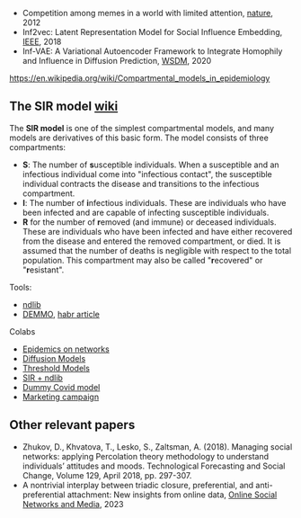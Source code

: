 - Competition among memes in a world with limited attention, [nature](https://www.nature.com/articles/srep00335), 2012
- Inf2vec: Latent Representation Model for Social Influence Embedding, [IEEE](https://ieeexplore.ieee.org/document/8509310), 2018
- Inf-VAE: A Variational Autoencoder Framework to Integrate Homophily and Influence in Diffusion Prediction, [WSDM](https://arxiv.org/abs/2001.00132), 2020

https://en.wikipedia.org/wiki/Compartmental_models_in_epidemiology


## The SIR model [wiki](https://en.wikipedia.org/wiki/Compartmental_models_in_epidemiology)

The **SIR model** is one of the simplest compartmental models, and many models are derivatives of this basic form. The model consists of three compartments:

- **S**: The number of **s**usceptible individuals. When a susceptible and an infectious individual come into "infectious contact", the susceptible individual contracts the disease and transitions to the infectious compartment.
- **I**: The number of **i**nfectious individuals. These are individuals who have been infected and are capable of infecting susceptible individuals.
- **R** for the number of **r**emoved (and immune) or deceased individuals. These are individuals who have been infected and have either recovered from the disease and entered the removed compartment, or died. It is assumed that the number of deaths is negligible with respect to the total population. This compartment may also be called "**r**ecovered" or "**r**esistant".

Tools:
- [ndlib](https://ndlib.readthedocs.io/en/latest/)
- [DEMMO](https://github.com/Paul-NP/demmo/blob/master/help/DEMMo_help.pdf), [habr article](https://habr.com/ru/articles/551682/)

Colabs
- [Epidemics on networks](https://drive.google.com/file/d/1HadieLdxb8Tjnn8I4-6nDDtgLLaIVuWC/view?usp=sharing)
- [Diffusion Models](https://drive.google.com/file/d/1HJkkts1MEbqo3mI-86C-UfslQCjypqjg/view?usp=sharing)
- [Threshold Models](https://colab.research.google.com/drive/1H_9yopWHGPKF3N4VGp7aR-DzckdQSgEh)
- [SIR + ndlib](https://drive.google.com/file/d/1HLZ_7WIQQ_mpxth-dlafQVOS3rybUHiG/view?usp=sharing)
- [Dummy Covid model](https://drive.google.com/file/d/1HW941aXbF5nPsSO3mmoAJqzPNtyB8L3I/view?usp=sharing)
- [Marketing campaign](https://drive.google.com/file/d/1HTDMz2qvezKvzmKhqqpuG3a5xnSK9PUW/view?usp=sharing)

## Other relevant papers
- Zhukov, D., Khvatova, T., Lesko, S., Zaltsman, A. (2018). Managing social networks: applying Percolation theory methodology to understand individuals’ attitudes and moods. Technological Forecasting and Social Change, Volume 129, April 2018, pp. 297-307.
- A nontrivial interplay between triadic closure, preferential, and anti-preferential attachment: New insights from online data, [Online Social Networks and Media](https://www.sciencedirect.com/science/article/abs/pii/S2468696423000071?dgcid=coauthor), 2023